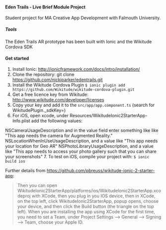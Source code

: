 #### Eden Trails - Live Brief Module Project

Student project for MA Creative App Development with Falmouth University.

##### Tools

The Eden Trails AR prototype has been built with Ionic and the Wikitude Cordova SDK

#### Get started

1. Install Ionic: http://ionicframework.com/docs/intro/installation/
2. Clone the repository: git clone https://github.com/nickiparker/edentrails.git
3. Install the Wikitude Cordova Plugin
```$ ionic plugin add https://github.com/Wikitude/wikitude-cordova-plugin.git```
4. Get a free licence key from Wikitude: http://www.wikitude.com/developer/licenses
5. Copy your key and add it to the `src/app/app.component.ts` (search for WikitudePlugin._sdkKey=)
6. For iOS, open xcode, under Resources/WikitudeIonic2StarterApp-Info.plist add the following values:

NSCameraUsageDescription and in the value field enter something like like "This app needs the camera for Augmented Reality."
NSLocationWhenInUseUsageDescription, and a value like "This app needs your location for Geo AR"
NSPhotoLibraryUsageDescription, and a value like "This app needs to access your photo gallery such that you can share your screenshots"
7. To test on iOS, compile your project with: `$ ionic build ios`

Further details from https://github.com/pbreuss/wikitude-ionic-2-starter-app:

>Then you can open WikitudeIonic2StarterApp/platforms/ios/WikitudeIonic2StarterApp.xcodeproj with XCode, then you plug in you IOS device, then in XCode, on the top left, click WikitudeIonic2StarterApp, popup opens, choose your device, and then click the Build button (the triangle on the top left). When you are installing the app using XCode for the first time, you need to set a Team, under Project Settings --> General --> Signing --> Team, choose your Apple ID.
